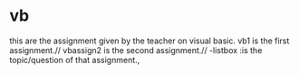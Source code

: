 # vb
this are the assignment given by the teacher on visual basic.
vb1 is the first assignment.// 
vbassign2 is the second assignment.//
         -listbox :is the topic/question of that assignment.,
         
